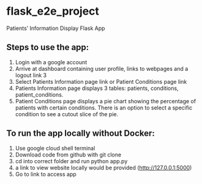 # flask_e2e_project


Patients’ Information Display Flask App

## Steps to use the app:

1. Login with a google account
2. Arrive at dashboard containing user profile, links to webpages and a logout link 3
3. Select Patients Information page link or Patient Conditions page link
4. Patients Information page displays 3 tables: patients, conditions, patient_conditions.
5. Patient Conditions page displays a pie chart showing the percentage of patients with certain conditions. There is an option to select a specific condition to see a cutout slice of the pie.

## To run the app locally without Docker:
1. Use google cloud shell terminal
2. Download code from github with git clone
3. cd into correct folder and run python app.py
4. a link to view website locally would be provided (http://127.0.0.1:5000)
5. Go to link to access app


